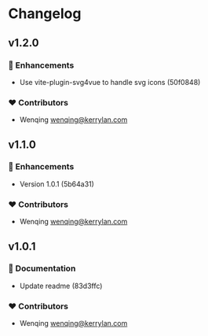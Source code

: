 # Changelog


## v1.2.0


### 🚀 Enhancements

  - Use vite-plugin-svg4vue to handle svg icons (50f0848)

### ❤️  Contributors

- Wenqing <wenqing@kerrylan.com>

## v1.1.0


### 🚀 Enhancements

  - Version 1.0.1 (5b64a31)

### ❤️  Contributors

- Wenqing <wenqing@kerrylan.com>

## v1.0.1


### 📖 Documentation

  - Update readme (83d3ffc)

### ❤️  Contributors

- Wenqing <wenqing@kerrylan.com>

